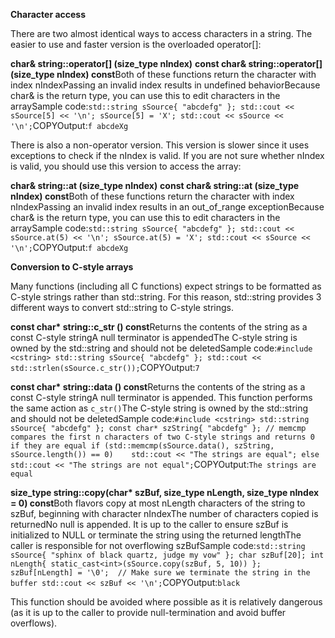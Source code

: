 **Character access**

There are two almost identical ways to access characters in a string. The easier to use and faster version is the overloaded operator[]:



**char& string::operator[] (size_type nIndex)** **const char& string::operator[] (size_type nIndex) const**Both of these functions return the character with index nIndexPassing an invalid index results in undefined behaviorBecause char& is the return type, you can use this to edit characters in the arraySample code:`std::string sSource{ "abcdefg" }; std::cout << sSource[5] << '\n'; sSource[5] = 'X'; std::cout << sSource << '\n';`COPYOutput:`f abcdeXg `

There is also a non-operator version. This version is slower since it uses exceptions to check if the nIndex is valid. If you are not sure whether nIndex is valid, you should use this version to access the array:



**char& string::at (size_type nIndex)** **const char& string::at (size_type nIndex) const**Both of these functions return the character with index nIndexPassing an invalid index results in an out_of_range exceptionBecause char& is the return type, you can use this to edit characters in the arraySample code:`std::string sSource{ "abcdefg" }; std::cout << sSource.at(5) << '\n'; sSource.at(5) = 'X'; std::cout << sSource << '\n';`COPYOutput:`f abcdeXg `

**Conversion to C-style arrays**

Many functions (including all C functions) expect strings to be formatted as C-style strings rather than std::string. For this reason, std::string provides 3 different ways to convert std::string to C-style strings.



**const char\* string::c_str () const**Returns the contents of the string as a const C-style stringA null terminator is appendedThe C-style string is owned by the std::string and should not be deletedSample code:`#include <cstring> std::string sSource{ "abcdefg" }; std::cout << std::strlen(sSource.c_str());`COPYOutput:`7 `



**const char\* string::data () const**Returns the contents of the string as a const C-style stringA null terminator is appended. This function performs the same action as `c_str()`The C-style string is owned by the std::string and should not be deletedSample code:`#include <cstring> std::string sSource{ "abcdefg" }; const char* szString{ "abcdefg" }; // memcmp compares the first n characters of two C-style strings and returns 0 if they are equal if (std::memcmp(sSource.data(), szString, sSource.length()) == 0)    std::cout << "The strings are equal"; else    std::cout << "The strings are not equal";`COPYOutput:`The strings are equal `



**size_type string::copy(char\* szBuf, size_type nLength, size_type nIndex = 0) const**Both flavors copy at most nLength characters of the string to szBuf, beginning with character nIndexThe number of characters copied is returnedNo null is appended. It is up to the caller to ensure szBuf is initialized to NULL or terminate the string using the returned lengthThe caller is responsible for not overflowing szBufSample code:`std::string sSource{ "sphinx of black quartz, judge my vow" }; char szBuf[20]; int nLength{ static_cast<int>(sSource.copy(szBuf, 5, 10)) }; szBuf[nLength] = '\0';  // Make sure we terminate the string in the buffer std::cout << szBuf << '\n';`COPYOutput:`black `

This function should be avoided where possible as it is relatively dangerous (as it is up to the caller to provide null-termination and avoid buffer overflows).